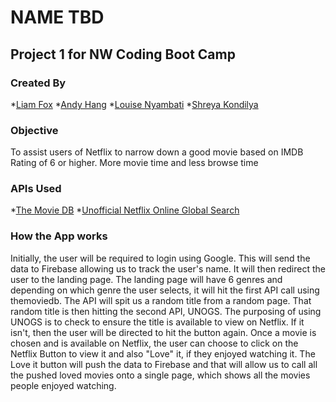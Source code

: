# NAME TBD

## Project 1 for NW Coding Boot Camp

### Created By
*[Liam Fox](https://github.com/FoxMessenger)
*[Andy Hang](https://github.com/ahang)
*[Louise Nyambati](https://github.com/LouiseNyambati)
*[Shreya Kondilya](https://github.com/skondilya)

### Objective
To assist users of Netflix to narrow down a good movie based on IMDB Rating of 6 or higher. More movie time and less browse time

### APIs Used
*[The Movie DB](https://www.themoviedb.org/documentation/api)
*[Unofficial Netflix Online Global Search](https://market.mashape.com/unogs/unogs)

### How the App works
Initially, the user will be required to login using Google. This will send the data to Firebase allowing us to track the user's name. It will then redirect the user to the landing page. The landing page will have 6 genres and depending on which genre the user selects, it will hit the first API call using themoviedb. The API will spit us a random title from a random page. That random title is then hitting the second API, UNOGS. The purposing of using UNOGS is to check to ensure the title is available to view on Netflix. If it isn't, then the user will be directed to hit the button again. Once a movie is chosen and is available on Netflix, the user can choose to click on the Netflix Button to view it and also "Love" it, if they enjoyed watching it. The Love it button will push the data to Firebase and that will allow us to call all the pushed loved movies onto a single page, which shows all the movies people enjoyed watching. 